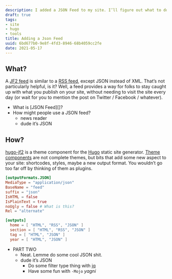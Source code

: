 ```yaml
---
description: I added a JSON Feed to my site. I’ll figure out what to do with it later.
draft: true
tags:
- site
- hugo
- tools
title: Adding a Json Feed
uuid: 6bd677b0-9e8f-4fd3-8946-68b4059cc2fe
date: 2021-05-17
---
```

## What?

[JF2 feed]: https://www.w3.org/TR/jf2/#jf2feed
[RSS feed]: https://en.wikipedia.org/wiki/RSS

A [JF2 feed][] is similar to a [RSS feed][], except JSON instead of XML.
That’s not particularly helpful, is it? Well, a feed provides a way for
folks to stay caught up with what you publish on your site, without
needing to visit the site every day (or wait for you to mention the post
on Twitter / Facebook / whatever).

* What is [JSON Feed][]?
* How might people use a JSON feed?
  * news reader
  * dude it’s JSON

## How?

[hugo-jf2]: https://github.com/kaushalmodi/hugo-jf2
[Hugo]: https://gohugo.io
[Theme components]: https://gohugo.io/themes/theme-components/

[hugo-jf2][] is a theme component for the [Hugo][] static site generator.
[Theme components][] are not complete themes, but bits that add some new aspect to your site:
shortcodes, styles, maybe a new output format. You wouldn’t go too far
off by thinking of them as plugins.

``` toml
[outputFormats.JSON]
MediaType = "application/json"
BaseName = "feed"
suffix = "json"
IsHTML = false
IsPlainText = true
noUgly = false # What is this?
Rel = "alternate"

[outputs]
  home = [ "HTML", "RSS", "JSON" ]
  section = [ "HTML", "RSS", "JSON" ]
  tag = [ "HTML", "JSON" ]
  year = [ "HTML", "JSON" ]
```

[jq]: https://stedolan.github.io/jq

* PART TWO
  * Neat. Lemme do some cool JSON shit.
  * dude it’s JSON
    * Do some filter type thing with [jq][]
    * Have some fun with `-Mojo` _yagni_